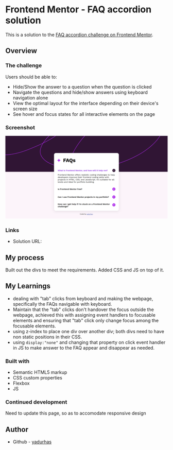 # Frontend Mentor - FAQ accordion solution

This is a solution to the [FAQ accordion challenge on Frontend Mentor](https://www.frontendmentor.io/challenges/faq-accordion-wyfFdeBwBz). 

## Overview

### The challenge

Users should be able to:

- Hide/Show the answer to a question when the question is clicked
- Navigate the questions and hide/show answers using keyboard navigation alone
- View the optimal layout for the interface depending on their device's screen size
- See hover and focus states for all interactive elements on the page

### Screenshot

![](./myDesign/webapp.png)

### Links

- Solution URL: 

## My process

Built out the divs to meet the requirements. Added CSS and JS on top of it.

## My Learnings

* dealing with "tab" clicks from keyboard and making the webpage, specifically the FAQs navigable with keyboard.
* Maintain that the "tab" clicks don't handover the focus outside the webpage, achieved this with assigning event handlers to focusable elements and ensuring that "tab" click only change focus among the focusable elements.
* using z-index to place one div over another div; both divs need to have non static positions in their CSS.
* using ```display:"none"``` and changing that property on click event handler in JS to make answer to the FAQ appear and disappear as needed. 

### Built with

- Semantic HTML5 markup
- CSS custom properties
- Flexbox
- JS

### Continued development

Need to update this page, so as to accomodate responsive design


## Author

- Github - [yadurhas]([https://www.your-site.com](https://github.com/yadurhas))
